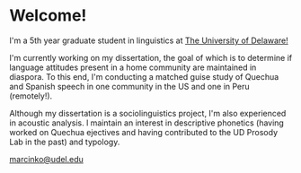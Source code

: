 <html>
<head>
  
</head>
<body>

<h1>Welcome!</h1>

<p>I'm a 5th year graduate student in linguistics at <a href="https://www.lingcogsci.udel.edu/" target="_blank">The University of Delaware!</a> </p> 
  
<p>I'm currently working on my dissertation, the goal of which is to determine if language attitudes present in a home community are maintained in diaspora. To this end, I'm conducting a matched guise study of Quechua and Spanish speech in one community in the US and one in Peru (remotely!). </p>
  
<p> Although my dissertation is a sociolinguistics project, I'm also experienced in acoustic analysis. l maintain an interest in descriptive phonetics (having worked on Quechua ejectives and having contributed to the UD Prosody Lab in the past) and typology.</p>
  
 <a href="mailto:marcinko@udel.edu">marcinko@udel.edu</a>


</body>
</html>
